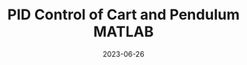 ---
layout: default
title: PID Control of Cart and Pendulum MATLAB
modal-id: 5
date: 2023-06-26
img: pendulum.png
img1: PIDcart.png
img2: PIDGraph.png
video: PID-edit.mp4
alt: image-alt
project-date: November 2022
client: Mechatronics Systems
category: Mechanical Engineering
link:
Repolink: https://github.com/m-decicco/MATLAB_PID
description: In this project, I successfully implemented a simulation of an inverted pendulum and cart kinematic system using MATLAB's ODE45 solver. Additionally, I designed and implemented a PID (Proportional-Integral-Derivative) control function to stabilize the cart in response to user-inputted forces. To achieve the most efficient and effective performance, I utilized the Ziegler-Nichols Tuning method to fine-tune the PID controller's parameters.
outcome: Through this project, I gained valuable expertise in utilizing the ODE45 function in MATLAB to simulate complex dynamic systems. Moreover, I developed a strong understanding of PID control principles and how to create custom PID functions to stabilize and control a system. The process of tuning the PID parameters using the Ziegler-Nichols method provided me with crucial insights into achieving optimal system response. This project not only expanded my proficiency in MATLAB but also enhanced my capabilities in control systems and system simulation, laying a solid foundation for tackling more challenging projects in the field of control engineering.
---